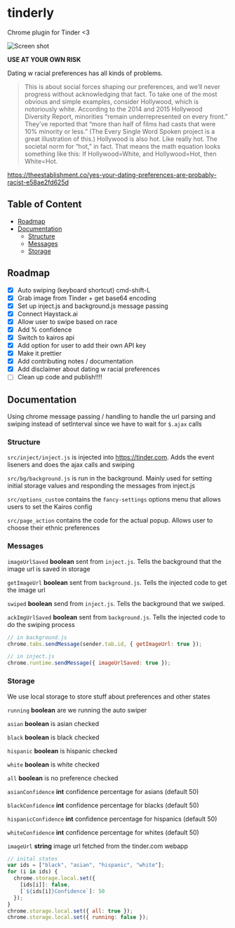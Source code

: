 # tinderly

Chrome plugin for Tinder &lt;3

![Screen shot](https://image.ibb.co/csy0Pw/Screen_Shot_2018_01_06_at_7_24_34_PM.png)

**USE AT YOUR OWN RISK**

Dating w racial preferences has all kinds of problems.

> This is about social forces shaping our preferences, and we’ll never progress without acknowledging that fact. To take one of the most obvious and simple examples, consider Hollywood, which is notoriously white. According to the 2014 and 2015 Hollywood Diversity Report, minorities “remain underrepresented on every front.” They’ve reported that “more than half of films had casts that were 10% minority or less.” (The Every Single Word Spoken project is a great illustration of this.) Hollywood is also hot. Like really hot. The societal norm for “hot,” in fact. That means the math equation looks something like this: If Hollywood=White, and Hollywood=Hot, then White=Hot.

https://theestablishment.co/yes-your-dating-preferences-are-probably-racist-e58ae2fd625d

## Table of Content

* [Roadmap](#roadmap)
* [Documentation](#documentation)
  * [Structure](#structure)
  * [Messages](#messages)
  * [Storage](#storage)

## Roadmap

* [x] Auto swiping (keyboard shortcut) cmd-shift-L
* [x] Grab image from Tinder + get base64 encoding
* [x] Set up inject.js and background.js message passing
* [x] Connect Haystack.ai
* [x] Allow user to swipe based on race
* [x] Add % confidence
* [x] Switch to kairos api
* [x] Add option for user to add their own API key
* [x] Make it prettier
* [x] Add contributing notes / documentation
* [x] Add disclaimer about dating w racial preferences
* [ ] Clean up code and publish!!!!

## Documentation

Using chrome message passing / handling to handle the url parsing and swiping instead of setInterval since we have to wait for `$.ajax` calls

### Structure

`src/inject/inject.js` is injected into https://tinder.com. Adds the event liseners and does the ajax calls and swiping

`src/bg/background.js` is run in the background. Mainly used for setting initial storage values and responding the messages from inject.js

`src/options_custom` contains the `fancy-settings` options menu that allows users to set the Kairos config

`src/page_action` contains the code for the actual popup. Allows user to choose their ethnic preferences

### Messages

`imageUrlSaved` **boolean** sent from `inject.js`. Tells the background that the image url is saved in storage

`getImageUrl` **boolean** sent from `background.js`. Tells the injected code to get the image url

`swiped` **boolean** send from `inject.js`. Tells the background that we swiped.

`ackImgUrlSaved` **boolean** sent from `background.js`. Tells the injected code to do the swiping process

```javascript
// in background.js
chrome.tabs.sendMessage(sender.tab.id, { getImageUrl: true });

// in inject.js
chrome.runtime.sendMessage({ imageUrlSaved: true });
```

### Storage

We use local storage to store stuff about preferences and other states

`running` **boolean** are we running the auto swiper

`asian` **boolean** is asian checked

`black` **boolean** is black checked

`hispanic` **boolean** is hispanic checked

`white` **boolean** is white checked

`all` **boolean** is no preference checked

`asianConfidence` **int** confidence percentage for asians (default 50)

`blackConfidence` **int** confidence percentage for blacks (default 50)

`hispanicConfidence` **int** confidence percentage for hispanics (default 50)

`whiteConfidence` **int** confidence percentage for whites (default 50)

`imageUrl` **string** image url fetched from the tinder.com webapp

```javascript
// inital states
var ids = ["black", "asian", "hispanic", "white"];
for (i in ids) {
  chrome.storage.local.set({
    [ids[i]]: false,
    [`${ids[i]}Confidence`]: 50
  });
}
chrome.storage.local.set({ all: true });
chrome.storage.local.set({ running: false });
```
